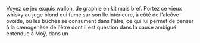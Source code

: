 Voyez ce jeu exquis wallon, de graphie en kit mais bref. Portez ce vieux whisky au juge blond qui fume sur son île intérieure, à côté de l'alcôve ovoïde, où les bûches se consument dans l'âtre, ce qui lui permet de penser à la cænogenèse de l'être dont il est question dans la cause ambiguë entendue à Moÿ, dans un
